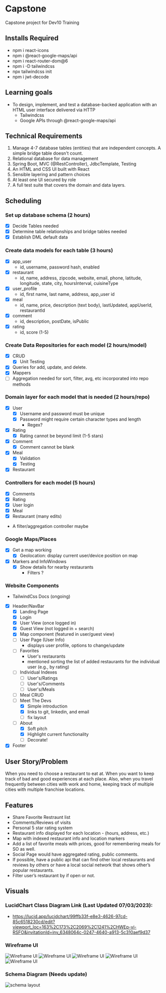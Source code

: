 # Capstone
Capstone project for Dev10 Training

## Installs Required
- npm i react-icons
- npm i @react-google-maps/api
- npm i react-router-dom@6
- npm i -D tailwindcss
- npx tailwindcss init
- npm i jwt-decode

## Learning goals
- To design, implement, and test a database-backed application with an HTML user interface delivered via HTTP
  - Tailwindcss
  - Google APIs through @react-google-maps/api

## Technical Requirements
1. Manage 4-7 database tables (entities) that are independent concepts. A simple bridge table doesn't count.
2. Relational database for data management
3. Spring Boot, MVC (@RestController), JdbcTemplate, Testing
4. An HTML and CSS UI built with React
5. Sensible layering and pattern choices
6. At least one UI secured by role
7. A full test suite that covers the domain and data layers.

## Scheduling
### Set up database schema (2 hours)
  - [x] Decide Tables needed
  - [x] Determine table relationships and bridge tables needed
  - [x] Establish DML default data 

### Create data models for each table (3 hours)
  - [x] app_user
    - id, username, password hash, enabled
  - [x] restaurant
    - id,  name, address, zipcode, website, email, phone, latitude, longitude, state, city, hoursInterval, cuisineType 
  - [x] user_profile
    - id, first name, last name, address, app_user id
  - [x] meal
    - id, name, price, description (text body), lastUpdated, appUserId, restaurantId
  - [x] comment
    - id, description, postDate, isPublic
  - [x] rating
    - id, score (1-5)

### Create Data Repositories for each model (2 hours/model)
  - [x] CRUD
    - [x] Unit Testing
  - [x] Queries for add, update, and delete.
  - [x] Mappers
  - [ ] Aggregation needed for sort, filter, avg, etc incorporated into repo methods

### Domain layer for each model that is needed (2 hours/repo)
  - [x] User
    - [x] Username and password must be unique
    - [x] Password might require certain character types and length
      - Regex?
  - [x] Rating
    - [x] Rating cannot be beyond limit (1-5 stars)
  - [x] Comment
    - [x] Comment cannot be blank
  - [x] Meal
    - [x] Validation
    - [x] Testing 
  - [x] Restaurant

### Controllers for each model (5 hours)
  - [x] Comments
  - [x] Rating
  - [x] User login
  - [x] Meal
  - [x] Restaurant (many edits)
  - A filter/aggregation controller maybe

### Google Maps/Places
  - [x] Get a map working
    - [x] Geolocation: display current user/device position on map
  - [x] Markers and InfoWindows
    - [x] Show details for nearby restaurants
      - Filters ?
      
         
### Website Components
- TailwindCss Docs (ongoing)
- [x] Header/NavBar
  - [x] Landing Page
  - [x] Login
  - [x] User View (once logged in)
  - [x] Guest View (not logged in + search)
  - [x] Map component (featured in user/guest view)
  - [ ] User Page (User Info)
    - displays user profile, options to change/update
  - [ ] Favorites
    - User's restaurants
    - mentioned sorting the list of added restaurants for the individual user (e.g., by rating)
  - [ ] Individual Indexes
    - [ ] User's/Ratings
    - [ ] User's/Comments
    - [ ] User's/Meals
  - [ ] Meal CRUD
  - [ ] Meet The Devs
    - [x] Simple introduction
    - [x] links to git, linkedin, and email
    - [ ] fix layout
  - [ ] About 
    - [x] Soft pitch 
    - [x] Highlight current functionality
    - [ ] Decorate!
- [x] Footer

## User Story/Problem 
When you need to choose a restaurant to eat at. 
When you want to keep track of bad and good experiences at each place. 
Also, when you travel frequently between cities with work and home, keeping track of multiple cities with multiple franchise locations.

## Features
- Share Favorite Restraunt list
- Comments/Reviews of visits
- Personal 5 star rating system
- Restaurant info displayed for each location - (hours, address, etc.)
- Map with indexed restaurant info and location markers
- Add a list of favorite meals with prices, good for remembering meals for SO as well.
- Social Page would have aggregated rating, public comments.
- If possible, have a public api that can find other local restaurants and reviews by others or have a local social network that shows other’s popular restaurants.
- Filter user’s restaurant by if open or not.

## Visuals

### LucidChart Class Diagram Link (Last Updated 07/03/2023): 
- https://lucid.app/lucidchart/99ffb33f-e8e3-4626-97cd-85c6518230cd/edit?viewport_loc=163%2C173%2C2069%2C1241%2CHWEp-vi-RSFO&invitationId=inv_6348064c-0247-4640-a913-5c310aef9d37

### Wireframe UI

![Wireframe UI](./capstone/images/img1.png)
![Wireframe UI](./capstone/images/img2.png)
![Wireframe UI](./capstone/images/img3.png)
![Wireframe UI](./capstone/images/img4.png)
![Wireframe UI](./capstone/images/img5.png)


### Schema Diagram (Needs update)
<img src="/capstone/images/sql-dml-ex.PNG" alt="schema layout" />

